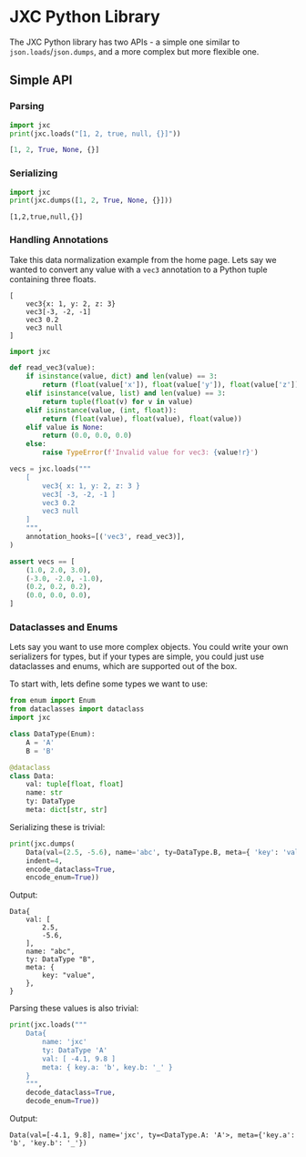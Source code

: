 # JXC Python Library

The JXC Python library has two APIs - a simple one similar to `json.loads`/`json.dumps`, and a more complex but more flexible one.

## Simple API

### Parsing
```python
import jxc
print(jxc.loads("[1, 2, true, null, {}]"))
```
```python
[1, 2, True, None, {}]
```

### Serializing
```python
import jxc
print(jxc.dumps([1, 2, True, None, {}]))
```
```jxc
[1,2,true,null,{}]
```

### Handling Annotations

Take this data normalization example from the home page. Lets say we wanted to convert any value with a `vec3` annotation to a Python tuple containing three floats.

```jxc
[
    vec3{x: 1, y: 2, z: 3}
    vec3[-3, -2, -1]
    vec3 0.2
    vec3 null
]
```

```python
import jxc

def read_vec3(value):
    if isinstance(value, dict) and len(value) == 3:
        return (float(value['x']), float(value['y']), float(value['z']))
    elif isinstance(value, list) and len(value) == 3:
        return tuple(float(v) for v in value)
    elif isinstance(value, (int, float)):
        return (float(value), float(value), float(value))
    elif value is None:
        return (0.0, 0.0, 0.0)
    else:
        raise TypeError(f'Invalid value for vec3: {value!r}')

vecs = jxc.loads("""
    [
        vec3{ x: 1, y: 2, z: 3 }
        vec3[ -3, -2, -1 ]
        vec3 0.2
        vec3 null
    ]
    """,
    annotation_hooks=[('vec3', read_vec3)],
)

assert vecs == [
    (1.0, 2.0, 3.0),
    (-3.0, -2.0, -1.0),
    (0.2, 0.2, 0.2),
    (0.0, 0.0, 0.0),
]
```

### Dataclasses and Enums

Lets say you want to use more complex objects. You could write your own serializers for types, but if your types are simple, you could just use dataclasses and enums, which are supported out of the box.

To start with, lets define some types we want to use:

```python
from enum import Enum
from dataclasses import dataclass
import jxc

class DataType(Enum):
    A = 'A'
    B = 'B'

@dataclass
class Data:
    val: tuple[float, float]
    name: str
    ty: DataType
    meta: dict[str, str]
```

Serializing these is trivial:

```python
print(jxc.dumps(
    Data(val=(2.5, -5.6), name='abc', ty=DataType.B, meta={ 'key': 'value' }),
    indent=4,
    encode_dataclass=True,
    encode_enum=True))
```

Output:

```jxc
Data{
    val: [
        2.5,
        -5.6,
    ],
    name: "abc",
    ty: DataType "B",
    meta: {
        key: "value",
    },
}
```

Parsing these values is also trivial:

```python
print(jxc.loads("""
    Data{
        name: 'jxc'
        ty: DataType 'A'
        val: [ -4.1, 9.8 ]
        meta: { key.a: 'b', key.b: '_' }
    }
    """,
    decode_dataclass=True,
    decode_enum=True))
```

Output:

```
Data(val=[-4.1, 9.8], name='jxc', ty=<DataType.A: 'A'>, meta={'key.a': 'b', 'key.b': '_'})
```
